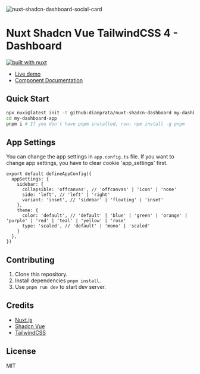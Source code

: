 ![nuxt-shadcn-dashboard-social-card](https://nuxt-shadcn-dashboard.vercel.app/social-card.png)

# Nuxt Shadcn Vue TailwindCSS 4 - Dashboard

[![built with nuxt][nuxt-src]][nuxt-href]

- [Live demo](https://nuxt-shadcn-dashboard.vercel.app)
- [Component Documentation](https://shadcn-vue.com/docs/introduction)

## Quick Start

```bash [Terminal]
npx nuxi@latest init -t github:dianprata/nuxt-shadcn-dashboard my-dashboard-app
cd my-dashboard-app
pnpm i # If you don't have pnpm installed, run: npm install -g pnpm
```

## App Settings
You can change the app settings in `app.config.ts` file.
If you want to change app settings, you have to clear cookie 'app_settings' first.
```
export default defineAppConfig({
  appSettings: {
    sidebar: {
      collapsible: 'offcanvas', // 'offcanvas' | 'icon' | 'none'
      side: 'left', // 'left' | 'right'
      variant: 'inset', // 'sidebar' | 'floating' | 'inset'
    },
    theme: {
      color: 'default', // 'default' | 'blue' | 'green' | 'orange' | 'purple' | 'red' | 'teal' | 'yellow' | 'rose'
      type: 'scaled', // 'default' | 'mono' | 'scaled'
    }
  },
})
```

## Contributing

1. Clone this repository.
2. Install dependencies `pnpm install`.
3. Use `pnpm run dev` to start dev server.

## Credits

- [Nuxt.js](https://nuxtjs.org/)
- [Shadcn Vue](https://shadcn-vue.com/)
- [TailwindCSS](https://tailwindcss.com/)

## License

MIT

[nuxt-src]: https://img.shields.io/badge/Built%20With%20Nuxt-18181B?logo=nuxt.js
[nuxt-href]: https://nuxt.com/
